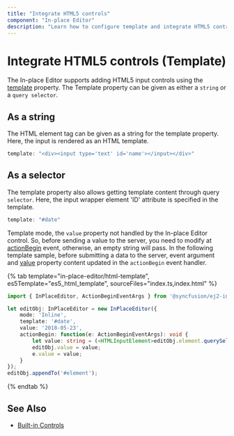 ```yaml
---
title: "Integrate HTML5 controls"
component: "In-place Editor"
description: "Learn how to configure template and integrate HTML5 controls, get and pass a modified value to the server in the Essential JS 2 In-place Editor control."
---
```


# Integrate HTML5 controls (Template)

The In-place Editor supports adding HTML5 input controls using the [template](../api/inplace-editor/#template) property. The Template property can be given as either a `string` or a `query selector`.

## As a string

The HTML element tag can be given as a string for the template property. Here, the input is rendered as an HTML template.

```typescript
template: "<div><input type='text' id='name'></input></div>"

```

## As a selector

The template property also allows getting template content through query `selector`. Here, the input wrapper element 'ID' attribute is specified in the template.

```typescript
template: "#date"

```

Template mode, the `value` property not handled by the In-place Editor control. So, before sending a value to the server, you need to modify at [actionBegin](../api/inplace-editor/#actionbegin) event, otherwise, an empty string will pass. In the following template sample, before submitting a data to the server, event argument and [value](../api/inplace-editor/#value) property content updated in the `actionBegin` event handler.

{% tab template="in-place-editor/html-template", es5Template="es5_html_template", sourceFiles="index.ts,index.html" %}

```typescript
import { InPlaceEditor, ActionBeginEventArgs } from '@syncfusion/ej2-inplace-editor';

let editObj: InPlaceEditor = new InPlaceEditor({
    mode: 'Inline',
    template: '#date',
    value: '2018-05-23',
    actionBegin: function(e: ActionBeginEventArgs): void {
        let value: string = (<HTMLInputElement>editObj.element.querySelector('#date')).value;
        editObj.value = value;
        e.value = value;
    }
});
editObj.appendTo('#element');
```

{% endtab %}

## See Also

* [Built-in Controls](./controls/)